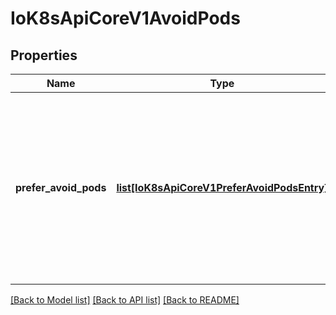 # IoK8sApiCoreV1AvoidPods

## Properties
Name | Type | Description | Notes
------------ | ------------- | ------------- | -------------
**prefer_avoid_pods** | [**list[IoK8sApiCoreV1PreferAvoidPodsEntry]**](IoK8sApiCoreV1PreferAvoidPodsEntry.md) | Bounded-sized list of signatures of pods that should avoid this node, sorted in timestamp order from oldest to newest. Size of the slice is unspecified. | [optional] 

[[Back to Model list]](../README.md#documentation-for-models) [[Back to API list]](../README.md#documentation-for-api-endpoints) [[Back to README]](../README.md)

